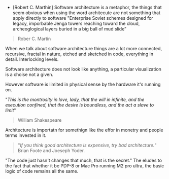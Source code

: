 - [Robert C. Marthin]
Software architecture is a metaphor, the things that seem obvious when using the word architecute are not something that apply directly to software
"Enterprise Soviet schemes designed for legacy, imporbable Jenga towers reaching toward the cloud, archeoglogical layers buried in a big ball of mud slide"
> Rober C. Martin

When we talk about software architecture things are a lot more connected, recursive, fractal in nature, etched and sketched in code, everything in detail. Interlocking levels.

Software architecture does not look like anything, a particular visualization is a choise not a given.

However software is limited in physical sense by the hardware it's running on.

"*This is the montrosity in love, lady, that the will in infinite, and the execution confined, that the desire is boundless, and the act a slave to limit*" 
> William Shakespeare

Architecture is importatn for somethign like the effor in monetry and people terms invested in it.
> "*If you think good architecture is expensive, try bad architecture.*"
> Brian Foote and Joeseph Yoder.

"The code just hasn't changes that much, that is the secret."
The eludes to the fact that whether it be PDP-8 or Mac Pro running M2 pro ultra, the basic logic of code remains all the same.

